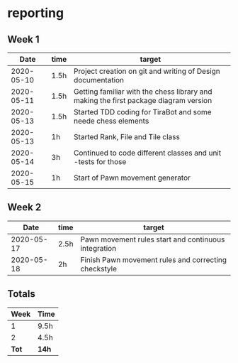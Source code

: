 #  reporting

## Week 1

Date       | time | target |
-----------|------|--------|
2020-05-10 | 1.5h | Project creation on git and writing of Design documentation |
2020-05-11 | 1.5h | Getting familiar with the chess library and making the first package diagram version |
2020-05-13 | 1.5h | Started TDD coding for TiraBot and some neede chess elements |
2020-05-13 | 1h | Started Rank, File and Tile class |
2020-05-14 | 3h | Continued to code different classes and unit -tests for those |
2020-05-15 | 1h | Start of Pawn movement generator |

## Week 2

Date       | time | target |
-----------|------|--------|
2020-05-17 | 2.5h | Pawn movement rules start and continuous integration |
2020-05-18 | 2h | Finish Pawn movement rules and correcting checkstyle |


## Totals

 Week   | Time     |
--------|----------|
 1      | 9.5h    |
 2      | 4.5h    |
**Tot** | **14h** |
